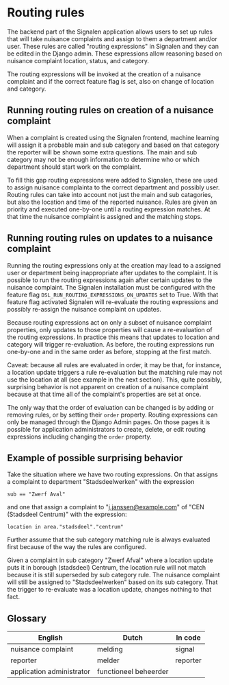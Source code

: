 # Routing rules
The backend part of the Signalen application allows users to set up rules
that will take nuisance complaints and assign to them a department
and/or user. These rules are called "routing expressions" in Signalen and they
can be edited in the Django admin. These expressions allow reasoning based on
nuisance complaint location, status, and category.

The routing expressions will be invoked at the creation of a nuisance complaint
and if the correct feature flag is set, also on change of location and category.


## Running routing rules on creation of a nuisance complaint
When a complaint is created using the Signalen frontend, machine learning will
assign it a probable main and sub category and based on that category the
reporter will be shown some extra questions. The main and sub category may not
be enough information to determine who or which department should start work on
the complaint. 

To fill this gap routing expressions were added to Signalen, these are used to
assign nuisance complainta to the correct department and possibly user. Routing
rules can take into account not just the main and sub catagories, but also the
location and time of the reported nuisance. Rules are given an priority and
executed  one-by-one until a routing expression matches. At that time the
nuisance complaint is assigned and the matching stops.


## Running routing rules on updates to a nuisance complaint
Running the routing expressions only at the creation may lead to a assigned user
or department being inappropriate after updates to the complaint. It is possible
to run the routing expressions again after certain updates to the nuisance
complaint. The Signalen installation must be configured with the feature flag
`DSL_RUN_ROUTING_EXPRESSIONS_ON_UPDATES` set to True. With that feature flag
activated Signalen will re-evaluate the routing expressions and possibly
re-assign the nuisance complaint on updates.

Because routing expressions act on only a subset of nuisance complaint
properties, only updates to those properties will cause a re-evaluation of the
routing expressions. In practice this means that updates to location and
category will trigger re-evaluation. As before, the routing expressions run
one-by-one and in the same order as before, stopping at the first match.

Caveat: because all rules are evaluated in order, it may be that, for instance,
a location update triggers a rule re-evaluation but the matching rule may not
use the location at all (see example in the next section). This, quite possibly,
surprising behavior is not apparent on creation of a nuisance complaint because
at that time all of the complaint's properties are set at once.

The only way that the order of evaluation can be changed is by adding or
removing rules, or by setting their `order` property. Routing expressions can
only be managed through the Django Admin pages. On those pages it is possible
for application administrators to create, delete, or edit routing expressions
including changing the `order` property.


## Example of possible surprising behavior
Take the situation where we have two routing expressions. On that
assigns a complaint to department "Stadsdeelwerken" with the expression
```
sub == "Zwerf Aval"
```
and one that assign a complaint to "j.janssen@example.com" of
"CEN (Stadsdeel Centrum)" with the expression:
```
location in area."stadsdeel"."centrum"
```
Further assume that the sub category matching rule is always evaluated first
because of the way the rules are configured.

Given a complaint in sub category "Zwerf Afval" where a location update puts it
in borough (stadsdeel) Centrum, the location rule will not match because it is
still superseded by sub category rule. The nuisance complaint will still be
assigned to "Stadsdeelwerken" based on its sub category. That the trigger to
re-evaluate was a location update, changes nothing to that fact.


## Glossary

| English                   | Dutch                 | In code  |
| ------------------------- | --------------------- | -------- |
| nuisance complaint        | melding               | signal   |
| reporter                  | melder                | reporter |
| application administrator | functioneel beheerder |          |